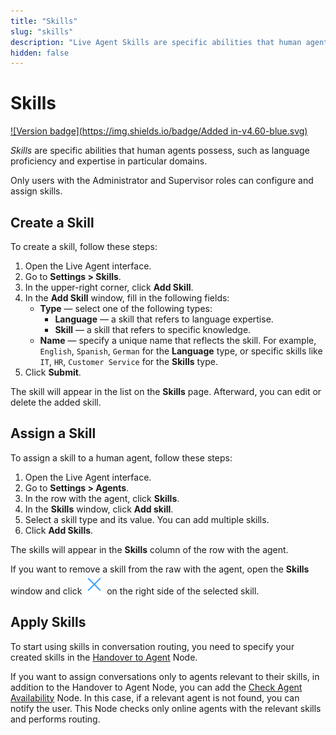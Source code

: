 ```yaml
---
title: "Skills"
slug: "skills"
description: "Live Agent Skills are specific abilities that human agents possess, such as language proficiency and expertise in particular domains."
hidden: false
---
```


# Skills

[![Version badge](https://img.shields.io/badge/Added in-v4.60-blue.svg)](../../release-notes/4.60.md)

_Skills_ are specific abilities that human agents possess, such as language proficiency and expertise in particular domains.

Only users with the Administrator and Supervisor roles can configure and assign skills.

## Create a Skill

To create a skill, follow these steps:

1. Open the Live Agent interface.
2. Go to **Settings > Skills**.
3. In the upper-right corner, click **Add Skill**.
4. In the **Add Skill** window, fill in the following fields:
    - **Type** — select one of the following types:
        - **Language** — a skill that refers to language expertise.
        - **Skill** — a skill that refers to specific knowledge.
    - **Name** — specify a unique name that reflects the skill. For example, `English`, `Spanish`, `German` for the **Language** type, or specific skills like `IT`, `HR`, `Customer Service` for the **Skills** type.
5. Click **Submit**.

The skill will appear in the list on the **Skills** page.
Afterward, you can edit or delete the added skill.

## Assign a Skill 

To assign a skill to a human agent, follow these steps:

1. Open the Live Agent interface.
2. Go to **Settings > Agents**.
3. In the row with the agent, click **Skills**.
4. In the **Skills** window, click **Add skill**.
5. Select a skill type and its value. You can add multiple skills.
6. Click **Add Skills**.

The skills will appear in the **Skills** column of the row with the agent.

If you want to remove a skill from the raw with the agent, open the **Skills** window and click ![cross](../images/icons/cross.svg)  on the right side of the selected skill.

## Apply Skills

To start using skills in conversation routing, you need to specify your created skills in the [Handover to Agent](../../ai/tools/agent-handover.md) Node.

If you want to assign conversations only to agents relevant to their skills, in addition to the Handover to Agent Node, you can add the [Check Agent Availability](../../ai/flow-nodes/services/check-agent-availability.md) Node.
In this case, if a relevant agent is not found, you can notify the user. This Node checks only online agents with the relevant skills and performs routing.





